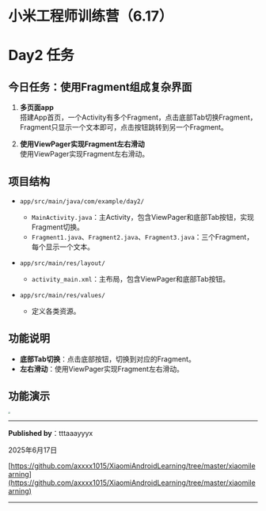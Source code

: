 # 小米工程师训练营（6.17）
# Day2 任务

## 今日任务：使用Fragment组成复杂界面

1. **多页面app**  
   搭建App首页，一个Activity有多个Fragment，点击底部Tab切换Fragment，Fragment只显示一个文本即可，点击按钮跳转到另一个Fragment。

2. **使用ViewPager实现Fragment左右滑动**  
   使用ViewPager实现Fragment左右滑动。

## 项目结构

- `app/src/main/java/com/example/day2/`  
  - `MainActivity.java`：主Activity，包含ViewPager和底部Tab按钮，实现Fragment切换。  
  - `Fragment1.java`、`Fragment2.java`、`Fragment3.java`：三个Fragment，每个显示一个文本。  

- `app/src/main/res/layout/`  
  - `activity_main.xml`：主布局，包含ViewPager和底部Tab按钮。  

- `app/src/main/res/values/`  
  - 定义各类资源。  

## 功能说明

- **底部Tab切换**：点击底部按钮，切换到对应的Fragment。  
- **左右滑动**：使用ViewPager实现Fragment左右滑动。  

## 功能演示

<img src="https://i.ooxx.ooo/i/N2U3Z.jpg" style="zoom:25%;" />

----

**Published by**：tttaaayyyx

2025年6月17日

[https://github.com/axxxx1015/XiaomiAndroidLearning/tree/master/xiaomilearning](https://github.com/axxxx1015/XiaomiAndroidLearning/tree/master/xiaomilearning)

----



 
